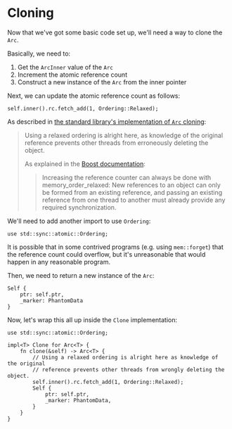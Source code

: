 # Cloning

Now that we've got some basic code set up, we'll need a way to clone the `Arc`.

Basically, we need to:
1. Get the `ArcInner` value of the `Arc`
2. Increment the atomic reference count
3. Construct a new instance of the `Arc` from the inner pointer

Next, we can update the atomic reference count as follows:
```rust,ignore
self.inner().rc.fetch_add(1, Ordering::Relaxed);
```

As described in [the standard library's implementation of `Arc` cloning][2]:
> Using a relaxed ordering is alright here, as knowledge of the original
> reference prevents other threads from erroneously deleting the object.
> 
> As explained in the [Boost documentation][1]:
> > Increasing the reference counter can always be done with
> > memory_order_relaxed: New references to an object can only be formed from an
> > existing reference, and passing an existing reference from one thread to
> > another must already provide any required synchronization.
> 
> [1]: https://www.boost.org/doc/libs/1_55_0/doc/html/atomic/usage_examples.html
[2]: https://github.com/rust-lang/rust/blob/e1884a8e3c3e813aada8254edfa120e85bf5ffca/library/alloc/src/sync.rs#L1171-L1181

We'll need to add another import to use `Ordering`:
```rust,ignore
use std::sync::atomic::Ordering;
```

It is possible that in some contrived programs (e.g. using `mem::forget`) that
the reference count could overflow, but it's unreasonable that would happen in
any reasonable program.

Then, we need to return a new instance of the `Arc`:
```rust,ignore
Self {
    ptr: self.ptr,
    _marker: PhantomData
}
```

Now, let's wrap this all up inside the `Clone` implementation:
```rust,ignore
use std::sync::atomic::Ordering;

impl<T> Clone for Arc<T> {
    fn clone(&self) -> Arc<T> {
        // Using a relaxed ordering is alright here as knowledge of the original
        // reference prevents other threads from wrongly deleting the object.
        self.inner().rc.fetch_add(1, Ordering::Relaxed);
        Self {
            ptr: self.ptr,
            _marker: PhantomData,
        }
    }
}
```
